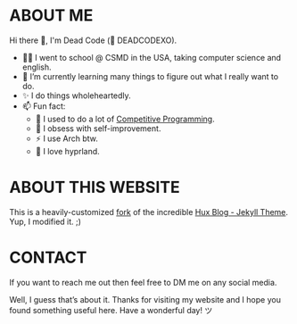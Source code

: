 # ABOUT ME
Hi there 👋, I'm Dead Code (👻 DEADCODEXO).

- 👨‍🎓 I went to school @ CSMD in the USA, taking computer science and english. 
- 🌱 I’m currently learning many things to figure out what I really want to do.
- ✨ I do things wholeheartedly.
- 📫 Fun fact: 
  - 🔭 I used to do a lot of [Competitive Programming](https://github.com/deadcodexo).
  - 👻 I obsess with self-improvement.
  - ⚡ I use Arch btw.
  - 💎 I love hyprland.

# ABOUT THIS WEBSITE
This is a heavily-customized [fork](https://github.com/HynDuf/hynduf.github.io) of the incredible [Hux Blog - Jekyll Theme](https://github.com/Huxpro/huxpro.github.io). Yup, I modified it. ;)

# CONTACT
If you want to reach me out then feel free to DM me on any social media.

Well, I guess that’s about it. Thanks for visiting my website and I hope you found something useful here. Have a wonderful day! ツ

